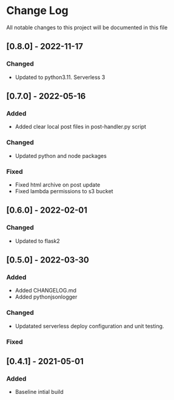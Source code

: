 # Change Log
All notable changes to this project will be documented in this file

## [0.8.0] - 2022-11-17
### Changed
- Updated to python3.11. Serverless 3


## [0.7.0] - 2022-05-16
### Added
- Added clear local post files in post-handler.py script
### Changed
- Updated python and node packages
### Fixed
- Fixed html archive on post update
- Fixed lambda permissions to s3 bucket


## [0.6.0] - 2022-02-01
### Changed
- Updated to flask2


## [0.5.0] - 2022-03-30
### Added
- Added CHANGELOG.md
- Added pythonjsonlogger
### Changed
- Updatated serverless deploy configuration and unit testing.
### Fixed


## [0.4.1] - 2021-05-01
### Added
- Baseline intial build
